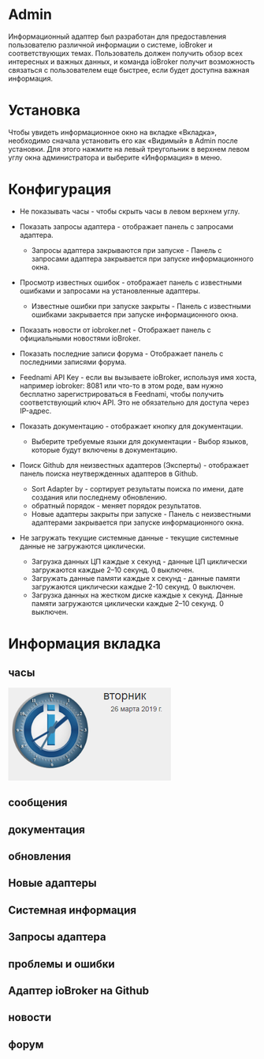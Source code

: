 # Admin

Информационный адаптер был разработан для предоставления пользователю различной информации о системе, ioBroker и соответствующих темах. Пользователь должен получить обзор всех интересных и важных данных, и команда ioBroker получит возможность связаться с пользователем еще быстрее, если будет доступна важная информация.

# Установка

Чтобы увидеть информационное окно на вкладке «Вкладка», необходимо сначала установить его как «Видимый» в Admin после установки. Для этого нажмите на левый треугольник в верхнем левом углу окна администратора и выберите «Информация» в меню.

# Конфигурация

* Не показывать часы - чтобы скрыть часы в левом верхнем углу.
* Показать запросы адаптера - отображает панель с запросами адаптера.
    * Запросы адаптера закрываются при запуске - Панель с запросами адаптера закрывается при запуске информационного окна.
* Просмотр известных ошибок - отображает панель с известными ошибками и запросами на установленные адаптеры.
    * Известные ошибки при запуске закрыты - Панель с известными ошибками закрывается при запуске информационного окна.

* Показать новости от iobroker.net - Отображает панель с официальными новостями ioBroker.
* Показать последние записи форума - Отображает панель с последними записями форума.
* Feednami API Key - если вы вызываете ioBroker, используя имя хоста, например iobroker: 8081 или что-то в этом роде, вам нужно бесплатно зарегистрироваться в Feednami, чтобы получить соответствующий ключ API. Это не обязательно для доступа через IP-адрес.

* Показать документацию - отображает кнопку для документации.
    * Выберите требуемые языки для документации - Выбор языков, которые будут включены в документацию.

* Поиск Github для неизвестных адаптеров (Эксперты) - отображает панель поиска неутвержденных адаптеров в Github.
    * Sort Adapter by - сортирует результаты поиска по имени, дате создания или последнему обновлению.
    * обратный порядок - меняет порядок результатов.
    * Новые адаптеры закрыты при запуске - Панель с неизвестными адаптерами закрывается при запуске информационного окна.

* Не загружать текущие системные данные - текущие системные данные не загружаются циклически.
    * Загрузка данных ЦП каждые х секунд - данные ЦП циклически загружаются каждые 2–10 секунд. 0 выключен.
    * Загружать данные памяти каждые x секунд - данные памяти загружаются циклически каждые 2-10 секунд. 0 выключен.
    * Загрузка данных на жестком диске каждые x секунд. Данные памяти загружаются циклически каждые 2–10 секунд. 0 выключен.

# Информация вкладка

## часы

![clock](img/clock.png)

## сообщения

## документация

## обновления

## Новые адаптеры

## Системная информация

## Запросы адаптера

## проблемы и ошибки

## Адаптер ioBroker на Github

## новости

## форум